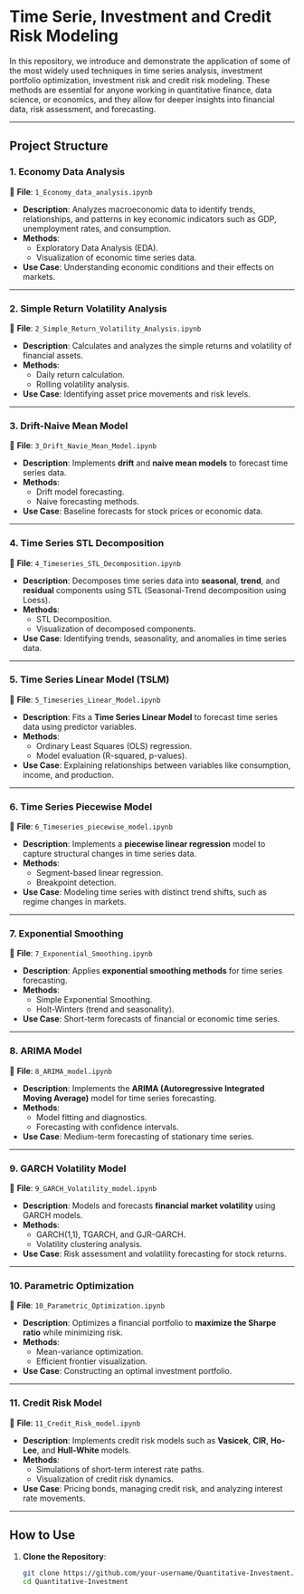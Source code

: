 # **Time Serie, Investment and Credit Risk Modeling**  

In this repository, we introduce and demonstrate the application of some of the most widely used techniques in time series analysis, investment portfolio optimization, investment risk and credit risk modeling. These methods are essential for anyone working in quantitative finance, data science, or economics, and they allow for deeper insights into financial data, risk assessment, and forecasting.

---

## **Project Structure**  

### **1. Economy Data Analysis**  
📄 **File**: `1_Economy_data_analysis.ipynb`  
- **Description**: Analyzes macroeconomic data to identify trends, relationships, and patterns in key economic indicators such as GDP, unemployment rates, and consumption.  
- **Methods**:  
   - Exploratory Data Analysis (EDA).  
   - Visualization of economic time series data.  
- **Use Case**: Understanding economic conditions and their effects on markets.  

---

### **2. Simple Return Volatility Analysis**  
📄 **File**: `2_Simple_Return_Volatility_Analysis.ipynb`  
- **Description**: Calculates and analyzes the simple returns and volatility of financial assets.  
- **Methods**:  
   - Daily return calculation.  
   - Rolling volatility analysis.  
- **Use Case**: Identifying asset price movements and risk levels.  

---

### **3. Drift-Naive Mean Model**  
📄 **File**: `3_Drift_Navie_Mean_Model.ipynb`  
- **Description**: Implements **drift** and **naive mean models** to forecast time series data.  
- **Methods**:  
   - Drift model forecasting.  
   - Naive forecasting methods.  
- **Use Case**: Baseline forecasts for stock prices or economic data.  

---

### **4. Time Series STL Decomposition**  
📄 **File**: `4_Timeseries_STL_Decomposition.ipynb`  
- **Description**: Decomposes time series data into **seasonal**, **trend**, and **residual** components using STL (Seasonal-Trend decomposition using Loess).  
- **Methods**:  
   - STL Decomposition.  
   - Visualization of decomposed components.  
- **Use Case**: Identifying trends, seasonality, and anomalies in time series data.  

---

### **5. Time Series Linear Model (TSLM)**  
📄 **File**: `5_Timeseries_Linear_Model.ipynb`  
- **Description**: Fits a **Time Series Linear Model** to forecast time series data using predictor variables.  
- **Methods**:  
   - Ordinary Least Squares (OLS) regression.  
   - Model evaluation (R-squared, p-values).  
- **Use Case**: Explaining relationships between variables like consumption, income, and production.  

---

### **6. Time Series Piecewise Model**  
📄 **File**: `6_Timeseries_piecewise_model.ipynb`  
- **Description**: Implements a **piecewise linear regression** model to capture structural changes in time series data.  
- **Methods**:  
   - Segment-based linear regression.  
   - Breakpoint detection.  
- **Use Case**: Modeling time series with distinct trend shifts, such as regime changes in markets.  

---

### **7. Exponential Smoothing**  
📄 **File**: `7_Exponential_Smoothing.ipynb`  
- **Description**: Applies **exponential smoothing methods** for time series forecasting.  
- **Methods**:  
   - Simple Exponential Smoothing.  
   - Holt-Winters (trend and seasonality).  
- **Use Case**: Short-term forecasts of financial or economic time series.  

---

### **8. ARIMA Model**  
📄 **File**: `8_ARIMA_model.ipynb`  
- **Description**: Implements the **ARIMA (Autoregressive Integrated Moving Average)** model for time series forecasting.  
- **Methods**:  
   - Model fitting and diagnostics.  
   - Forecasting with confidence intervals.  
- **Use Case**: Medium-term forecasting of stationary time series.  

---

### **9. GARCH Volatility Model**  
📄 **File**: `9_GARCH_Volatility_model.ipynb`  
- **Description**: Models and forecasts **financial market volatility** using GARCH models.  
- **Methods**:  
   - GARCH(1,1), TGARCH, and GJR-GARCH.  
   - Volatility clustering analysis.  
- **Use Case**: Risk assessment and volatility forecasting for stock returns.  

---

### **10. Parametric Optimization**  
📄 **File**: `10_Parametric_Optimization.ipynb`  
- **Description**: Optimizes a financial portfolio to **maximize the Sharpe ratio** while minimizing risk.  
- **Methods**:  
   - Mean-variance optimization.  
   - Efficient frontier visualization.  
- **Use Case**: Constructing an optimal investment portfolio.  

---

### **11. Credit Risk Model**  
📄 **File**: `11_Credit_Risk_model.ipynb`  
- **Description**: Implements credit risk models such as **Vasicek**, **CIR**, **Ho-Lee**, and **Hull-White** models.  
- **Methods**:  
   - Simulations of short-term interest rate paths.  
   - Visualization of credit risk dynamics.  
- **Use Case**: Pricing bonds, managing credit risk, and analyzing interest rate movements.  

---

## **How to Use**  

1. **Clone the Repository**:  
   ```bash
   git clone https://github.com/your-username/Quantitative-Investment.git
   cd Quantitative-Investment

